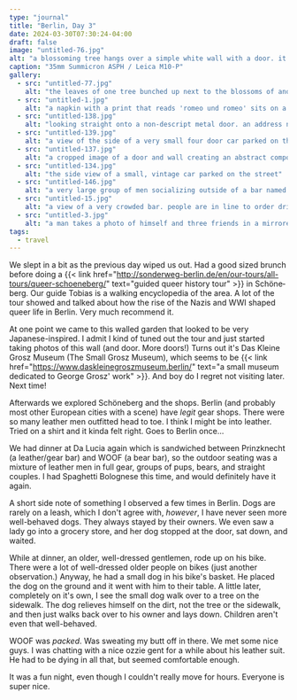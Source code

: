 ```yaml
---
type: "journal"
title: "Berlin, Day 3"
date: 2024-03-30T07:30:24-04:00
draft: false
image: "untitled-76.jpg"
alt: "a blossoming tree hangs over a simple white wall with a door. it's marked '21'. the trees petals scattered on the sidewalk"
caption: "35mm Summicron ASPH / Leica M10-P"
gallery:
  - src: "untitled-77.jpg"
    alt: "the leaves of one tree bunched up next to the blossoms of another"
  - src: "untitled-1.jpg"
    alt: "a napkin with a print that reads 'romeo und romeo' sits on a cafe table next to coffee and an empty plate"
  - src: "untitled-138.jpg"
    alt: "looking straight onto a non-descript metal door. an address number of '10' mounted to the far left"
  - src: "untitled-139.jpg"
    alt: "a view of the side of a very small four door car parked on the street"
  - src: "untitled-137.jpg"
    alt: "a cropped image of a door and wall creating an abstract composition"
  - src: "untitled-134.jpg"
    alt: "the side view of a small, vintage car parked on the street"
  - src: "untitled-146.jpg"
    alt: "a very large group of men socializing outside of a bar named 'prinzknecht'"
  - src: "untitled-15.jpg"
    alt: "a view of a very crowded bar. people are in line to order drinks, there are four bearded men working on the other side of the bar"
  - src: "untitled-3.jpg"
    alt: "a man takes a photo of himself and three friends in a mirrored elevator"
tags:
  - travel
---
```


We slept in a bit as the previous day wiped us out. Had a good sized brunch before doing a {{< link href="http://sonderweg-berlin.de/en/our-tours/all-tours/queer-schoeneberg/" text="guided queer history tour" >}} in <span lang="de">Schöneberg</span>. Our guide Tobias is a walking encyclopedia of the area. A lot of the tour showed and talked about how the rise of the Nazis and WWI shaped queer life in Berlin. Very much recommend it.

At one point we came to this walled garden that looked to be very Japanese-inspired. I admit I kind of tuned out the tour and just started taking photos of this wall (and door. More doors!) Turns out it's <span lang="de">Das Kleine Grosz Museum</span> (The Small Grosz Museum), which seems to be {{< link href="https://www.daskleinegroszmuseum.berlin/" text="a small museum dedicated to George Grosz' work" >}}. And boy do I regret not visiting later. Next time!

Afterwards we explored <span lang="de">Schöneberg</span> and the shops. Berlin (and probably most other European cities with a scene) have _legit_ gear shops. There were so many leather men outfitted head to toe. I think I might be into leather. Tried on a shirt and it kinda felt right. Goes to Berlin once...

We had dinner at <span lang="it">Da Lucia</span> again which is sandwiched between Prinzknecht (a leather/gear bar) and WOOF (a bear bar), so the outdoor seating was a mixture of leather men in full gear, groups of pups, bears, and straight couples. I had Spaghetti Bolognese this time, and would definitely have it again.

A short side note of something I observed a few times in Berlin. Dogs are rarely on a leash, which I don't agree with, _however_, I have never seen more well-behaved dogs. They always stayed by their owners. We even saw a lady go into a grocery store, and her dog stopped at the door, sat down, and waited.

While at dinner, an older, well-dressed gentlemen, rode up on his bike. There were a lot of well-dressed older people on bikes (just another observation.) Anyway, he had a small dog in his bike's basket. He placed the dog on the ground and it went with him to their table. A little later, completely on it's own, I see the small dog walk over to a tree on the sidewalk. The dog relieves himself on the dirt, not the tree or the sidewalk, and then just walks back over to his owner and lays down. Children aren't even that well-behaved.

WOOF was _packed_. Was sweating my butt off in there. We met some nice guys. I was chatting with a nice ozzie gent for a while about his leather suit. He had to be dying in all that, but seemed comfortable enough.

It was a fun night, even though I couldn't really move for hours. Everyone is super nice.
